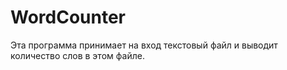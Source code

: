 # WordCounter

Эта программа принимает на вход текстовый файл и выводит количество слов в этом файле.
